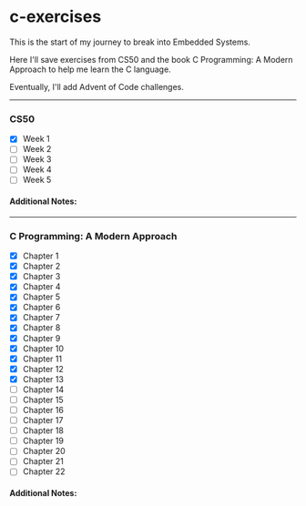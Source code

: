 # c-exercises
This is the start of my journey to break into Embedded Systems. 

Here I'll save exercises from CS50 and the book C Programming: A Modern Approach to help me learn the C language. 

Eventually, I'll add Advent of Code challenges.

---

### CS50
- [x] Week 1
- [ ] Week 2
- [ ] Week 3
- [ ] Week 4
- [ ] Week 5

#### Additional Notes:

---
### C Programming: A Modern Approach
- [x] Chapter 1
- [x] Chapter 2
- [x] Chapter 3
- [x] Chapter 4
- [x] Chapter 5
- [x] Chapter 6
- [x] Chapter 7
- [x] Chapter 8
- [x] Chapter 9
- [x] Chapter 10
- [x] Chapter 11
- [x] Chapter 12
- [x] Chapter 13
- [ ] Chapter 14
- [ ] Chapter 15
- [ ] Chapter 16
- [ ] Chapter 17
- [ ] Chapter 18
- [ ] Chapter 19
- [ ] Chapter 20
- [ ] Chapter 21
- [ ] Chapter 22

#### Additional Notes:

